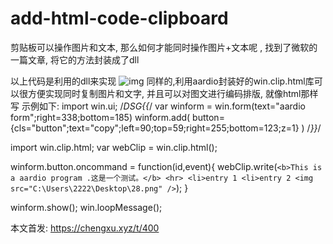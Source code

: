 # add-html-code-clipboard
剪贴板可以操作图片和文本, 那么如何才能同时操作图片+文本呢 , 找到了微软的一篇文章, 将它的方法封装成了dll

以上代码是利用的dll来实现
![img](https://chengxu.xyz/upload/image/20201103/1604334374508840.png)
同样的,利用aardio封装好的win.clip.html库可以很方便实现同时复制图片和文字, 并且可以对图文进行编码排版, 就像html那样写
示例如下:
import win.ui;
/*DSG{{*/
var winform = win.form(text="aardio form";right=338;bottom=185)
winform.add(
button={cls="button";text="copy";left=90;top=59;right=255;bottom=123;z=1}
)
/*}}*/
 
import win.clip.html;
var webClip = win.clip.html();
 
winform.button.oncommand = function(id,event){
    webClip.write(`
    <b>This is a aardio program .这是一个测试。</b>
    <hr>
    <li>entry 1
    <li>entry 2
    <img src="C:\Users\2222\Desktop\28.png" />
    `);
}
 
winform.show();
win.loopMessage();

本文首发: https://chengxu.xyz/t/400
